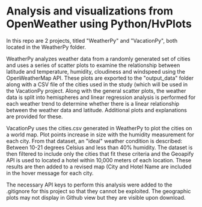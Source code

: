 # Analysis and visualizations from OpenWeather using Python/HvPlots

In this repo are 2 projects, titled "WeatherPy" and "VacationPy", both located in the WeatherPy folder.

WeatherPy analyzes weather data from a randomly generated set of cities and uses a series of scatter plots to examine the relationship between latitude and temperature, humidity, cloudiness and windspeed using the OpenWeatherMap API. These plots are exported to the "output_data" folder along with a CSV file of the cities used in the study (which will be used in the VacationPy project. Along with the general scatter plots, the weather data is split into hemispheres and linear regression analysis is performed for each weather trend to determine whether there is a linear relationship between the weather data and latitude. Additional plots and explanations are provided for these.

VacationPy uses the cities.csv generated in WeatherPy to plot the cities on a world map. Plot points increase in size with the humidity measurement for each city. From that dataset, an "ideal" weather condition is described: Between 10-21 degrees Celsius and less than 40% humidity. The dataset is then filtered to include only the cities that fit these criteria and the Geoapify API is used to located a hotel within 10,000 meters of each location. These results are then added to a revised map (City and Hotel Name are included in the hover message for each city. 

The necessary API keys to perform this analysis were added to the .gitignore for this project so that they cannot be exploited. The geographic plots may not display in Github view but they are visible upon download.
